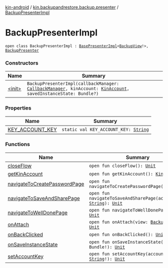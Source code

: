 [kin-android](../../index.md) / [kin.backupandrestore.backup.presenter](../index.md) / [BackupPresenterImpl](./index.md)

# BackupPresenterImpl

`open class BackupPresenterImpl : `[`BasePresenterImpl`](../../kin.backupandrestore.base/-base-presenter-impl/index.md)`<`[`BackupView`](../../kin.backupandrestore.backup.view/-backup-view/index.md)`!>, `[`BackupPresenter`](../-backup-presenter/index.md)

### Constructors

| Name | Summary |
|---|---|
| [&lt;init&gt;](-init-.md) | `BackupPresenterImpl(callbackManager: `[`CallbackManager`](../../kin.backupandrestore.events/-callback-manager/index.md)`, kinAccount: `[`KinAccount`](../../kin.sdk/-kin-account/index.md)`, savedInstanceState: Bundle?)` |

### Properties

| Name | Summary |
|---|---|
| [KEY_ACCOUNT_KEY](-k-e-y_-a-c-c-o-u-n-t_-k-e-y.md) | `static val KEY_ACCOUNT_KEY: `[`String`](https://kotlinlang.org/api/latest/jvm/stdlib/kotlin/-string/index.html) |

### Functions

| Name | Summary |
|---|---|
| [closeFlow](close-flow.md) | `open fun closeFlow(): `[`Unit`](https://kotlinlang.org/api/latest/jvm/stdlib/kotlin/-unit/index.html) |
| [getKinAccount](get-kin-account.md) | `open fun getKinAccount(): `[`KinAccount`](../../kin.sdk/-kin-account/index.md)`!` |
| [navigateToCreatePasswordPage](navigate-to-create-password-page.md) | `open fun navigateToCreatePasswordPage(): `[`Unit`](https://kotlinlang.org/api/latest/jvm/stdlib/kotlin/-unit/index.html) |
| [navigateToSaveAndSharePage](navigate-to-save-and-share-page.md) | `open fun navigateToSaveAndSharePage(accountKey: `[`String`](https://kotlinlang.org/api/latest/jvm/stdlib/kotlin/-string/index.html)`): `[`Unit`](https://kotlinlang.org/api/latest/jvm/stdlib/kotlin/-unit/index.html) |
| [navigateToWellDonePage](navigate-to-well-done-page.md) | `open fun navigateToWellDonePage(): `[`Unit`](https://kotlinlang.org/api/latest/jvm/stdlib/kotlin/-unit/index.html) |
| [onAttach](on-attach.md) | `open fun onAttach(view: `[`BackupView`](../../kin.backupandrestore.backup.view/-backup-view/index.md)`!): `[`Unit`](https://kotlinlang.org/api/latest/jvm/stdlib/kotlin/-unit/index.html) |
| [onBackClicked](on-back-clicked.md) | `open fun onBackClicked(): `[`Unit`](https://kotlinlang.org/api/latest/jvm/stdlib/kotlin/-unit/index.html) |
| [onSaveInstanceState](on-save-instance-state.md) | `open fun onSaveInstanceState(outState: Bundle!): `[`Unit`](https://kotlinlang.org/api/latest/jvm/stdlib/kotlin/-unit/index.html) |
| [setAccountKey](set-account-key.md) | `open fun setAccountKey(accountKey: `[`String`](https://kotlinlang.org/api/latest/jvm/stdlib/kotlin/-string/index.html)`!): `[`Unit`](https://kotlinlang.org/api/latest/jvm/stdlib/kotlin/-unit/index.html) |
